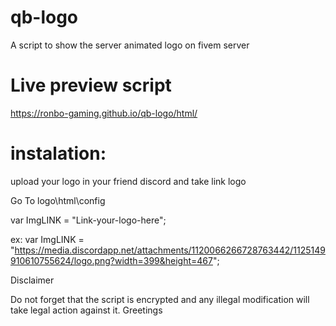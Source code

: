 # qb-logo
A script to show the server animated logo on fivem server


# Live preview script

https://ronbo-gaming.github.io/qb-logo/html/


# instalation:

upload your logo in your friend discord and take link logo

Go To logo\html\config 

var ImgLINK = "Link-your-logo-here";

ex: var ImgLINK = "https://media.discordapp.net/attachments/1120066266728763442/1125149910610755624/logo.png?width=399&height=467";


Disclaimer

Do not forget that the script is encrypted and any illegal modification will take legal action against it. Greetings
